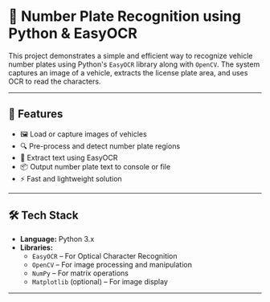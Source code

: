 # 🚗 Number Plate Recognition using Python & EasyOCR

This project demonstrates a simple and efficient way to recognize vehicle number plates using Python's `EasyOCR` library along with `OpenCV`. The system captures an image of a vehicle, extracts the license plate area, and uses OCR to read the characters.

---

## 📌 Features

- 🖼️ Load or capture images of vehicles
- 🔍 Pre-process and detect number plate regions
- 🧠 Extract text using EasyOCR
- 📦 Output number plate text to console or file
- ⚡ Fast and lightweight solution

---

## 🛠️ Tech Stack

- **Language:** Python 3.x  
- **Libraries:** 
  - `EasyOCR` – For Optical Character Recognition  
  - `OpenCV` – For image processing and manipulation  
  - `NumPy` – For matrix operations  
  - `Matplotlib` (optional) – For image display  

---


